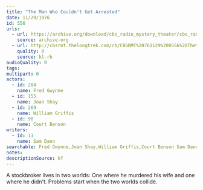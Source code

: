 ```yaml
---
title: "The Man Who Couldn't Get Arrested"
date: 11/29/1976
id: 556
urls: 
  - url: https://archive.org/download/cbs_radio_mystery_theater/cbs_radio_mystery_theater-0551-0600.zip/cbs_radio_mystery_theater-0551-0600%2Fcbsrmt_0556_the_man_who_couldnt_get_arrested.mp3
    source: archive-org
  - url: http://cbsrmt.thelongtrek.com/rb/CBSRMT%20761129%200556%20The%20Man%20Who%20Couldn%27t%20Get%20Arrested_wbbm_rb.mp3
    quality: 0
    source: kl-rb
audioQuality: 0
tags: 
multipart: 0
actors:  
  - id: 204
    name: Fred Gwynne  
  - id: 155
    name: Joan Shay  
  - id: 269
    name: William Griffis  
  - id: 90
    name: Court Benson
writers:  
  - id: 13
    name: Sam Dann
searchable: Fred Gwynne,Joan Shay,William Griffis,Court Benson Sam Dann
notes: 
descriptionSource: kf
---
```

A stockbroker lives in two worlds: One where he murdered his wife and one where he didn't. Problems start when the two worlds collide.